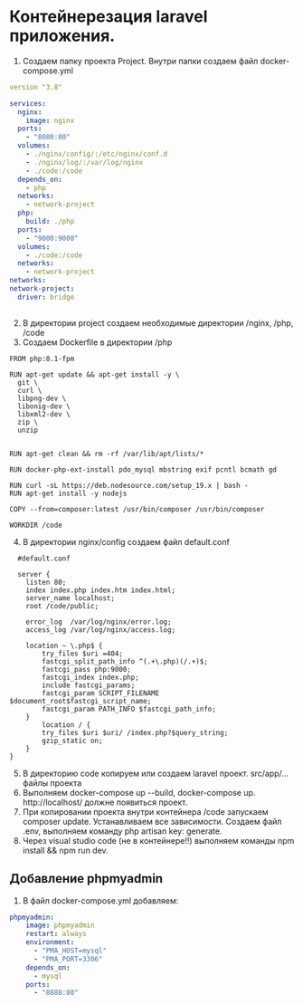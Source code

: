 # Контейнерезация laravel приложения.
  1. Создаем папку проекта Project. Внутри папки создаем файл docker-compose.yml
  ```yml
  version "3.8"
  
  services:
    nginx:
      image: nginx
    ports:
      - "8080:80"
    volumes:
      - ./nginx/config/:/etc/nginx/conf.d
      - ./nginx/log/:/var/log/nginx
      - ./code:/code
    depends_on:
      - php
    networks:
      - network-project
    php:
      build: ./php
    ports: 
      - "9000:9000"
    volumes: 
      - ./code:/code
    networks:
      - network-project
networks:
  network-project:
    driver: bridge
    
  ```
  2. В директории project создаем необходимые директории /nginx, /php, /code
  3. Создаем Dockerfile в директории /php
  ```
FROM php:8.1-fpm

RUN apt-get update && apt-get install -y \
    git \
    curl \
    libpng-dev \
    libonig-dev \
    libxml2-dev \
    zip \
    unzip


RUN apt-get clean && rm -rf /var/lib/apt/lists/*

RUN docker-php-ext-install pdo_mysql mbstring exif pcntl bcmath gd

RUN curl -sL https://deb.nodesource.com/setup_19.x | bash - 
RUN apt-get install -y nodejs

COPY --from=composer:latest /usr/bin/composer /usr/bin/composer

WORKDIR /code
  ```
4. В директории nginx/config создаем файл default.conf
```
  #default.conf
  
  server {
	listen 80;
	index index.php index.htm index.html;
    server_name localhost;
	root /code/public;

	error_log  /var/log/nginx/error.log;
	access_log /var/log/nginx/access.log;

	location ~ \.php$ {
        try_files $uri =404;
        fastcgi_split_path_info ^(.+\.php)(/.+)$;
        fastcgi_pass php:9000;
        fastcgi_index index.php;
        include fastcgi_params;
        fastcgi_param SCRIPT_FILENAME $document_root$fastcgi_script_name;
        fastcgi_param PATH_INFO $fastcgi_path_info;
    }
        location / {
        try_files $uri $uri/ /index.php?$query_string;
        gzip_static on;
    }
}
```
5. В директорию code копируем или создаем laravel проект. src/app/... файлы проекта
6. Выполняем docker-compose up --build, docker-compose up. http://localhost/ должне появиться проект.
7. При копировании проекта внутри контейнера /code запускаем composer update. Устанавливаем все зависимости. Создаем файл .env, выполняем команду php artisan key: generate.
8. Через visual studio code (не в контейнере!!) выполняем команды npm install && npm run dev.
 

## Добавление phpmyadmin
1. В файл docker-compose.yml добавляем:
```yml
phpmyadmin:
    image: phpmyadmin
    restart: always
    environment:
      - "PMA_HOST=mysql"
      - "PMA_PORT=3306"
    depends_on:
      - mysql
    ports:
      - "8888:80"
  ```


